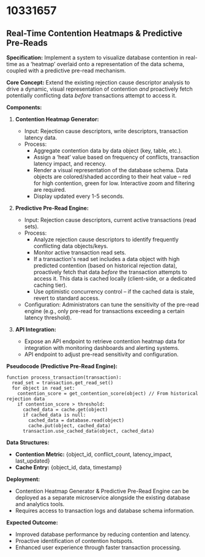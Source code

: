 # 10331657

## Real-Time Contention Heatmaps & Predictive Pre-Reads

**Specification:** Implement a system to visualize database contention in real-time as a ‘heatmap’ overlaid onto a representation of the data schema, coupled with a predictive pre-read mechanism.

**Core Concept:**  Extend the existing rejection cause descriptor analysis to drive a dynamic, visual representation of contention *and* proactively fetch potentially conflicting data *before* transactions attempt to access it.

**Components:**

1.  **Contention Heatmap Generator:**
    *   Input: Rejection cause descriptors, write descriptors, transaction latency data.
    *   Process:
        *   Aggregate contention data by data object (key, table, etc.).
        *   Assign a ‘heat’ value based on frequency of conflicts, transaction latency impact, and recency.
        *   Render a visual representation of the database schema.  Data objects are colored/shaded according to their heat value – red for high contention, green for low.  Interactive zoom and filtering are required.
        *   Display updated every 1-5 seconds.

2.  **Predictive Pre-Read Engine:**
    *   Input: Rejection cause descriptors, current active transactions (read sets).
    *   Process:
        *   Analyze rejection cause descriptors to identify frequently conflicting data objects/keys.
        *   Monitor active transaction read sets.
        *   If a transaction's read set includes a data object with high predicted contention (based on historical rejection data), proactively fetch that data *before* the transaction attempts to access it.  This data is cached locally (client-side, or a dedicated caching tier).
        *   Use optimistic concurrency control – if the cached data is stale, revert to standard access.
    *   Configuration:  Administrators can tune the sensitivity of the pre-read engine (e.g., only pre-read for transactions exceeding a certain latency threshold).

3.  **API Integration:**
    *   Expose an API endpoint to retrieve contention heatmap data for integration with monitoring dashboards and alerting systems.
    *   API endpoint to adjust pre-read sensitivity and configuration.

**Pseudocode (Predictive Pre-Read Engine):**

```pseudocode
function process_transaction(transaction):
  read_set = transaction.get_read_set()
  for object in read_set:
    contention_score = get_contention_score(object) // From historical rejection data
    if contention_score > threshold:
      cached_data = cache.get(object)
      if cached_data is null:
        cached_data = database.read(object)
        cache.put(object, cached_data)
      transaction.use_cached_data(object, cached_data)
```

**Data Structures:**

*   **Contention Metric:**  {object_id, conflict_count, latency_impact, last_updated}
*   **Cache Entry:** {object_id, data, timestamp}

**Deployment:**

*   Contention Heatmap Generator & Predictive Pre-Read Engine can be deployed as a separate microservice alongside the existing database and analytics tools.
*   Requires access to transaction logs and database schema information.

**Expected Outcome:**

*   Improved database performance by reducing contention and latency.
*   Proactive identification of contention hotspots.
*   Enhanced user experience through faster transaction processing.